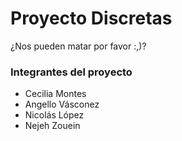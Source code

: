 # Proyecto Discretas
¿Nos pueden matar por favor :,)?
### Integrantes del proyecto
- Cecilia Montes
- Angello Vásconez
- Nicolás López
- Nejeh Zouein
